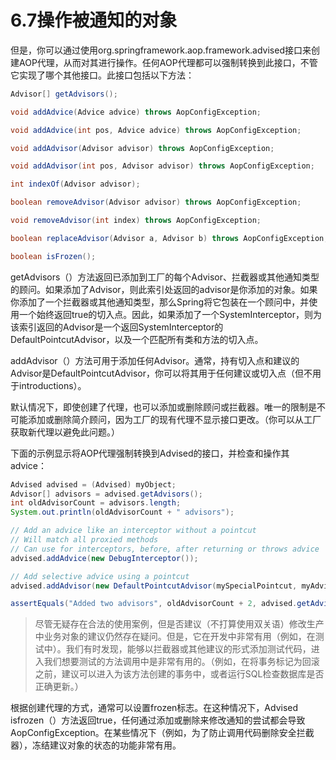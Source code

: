 # 6.7操作被通知的对象

但是，你可以通过使用org.springframework.aop.framework.advised接口来创建AOP代理，从而对其进行操作。任何AOP代理都可以强制转换到此接口，不管它实现了哪个其他接口。此接口包括以下方法：

```java
Advisor[] getAdvisors();

void addAdvice(Advice advice) throws AopConfigException;

void addAdvice(int pos, Advice advice) throws AopConfigException;

void addAdvisor(Advisor advisor) throws AopConfigException;

void addAdvisor(int pos, Advisor advisor) throws AopConfigException;

int indexOf(Advisor advisor);

boolean removeAdvisor(Advisor advisor) throws AopConfigException;

void removeAdvisor(int index) throws AopConfigException;

boolean replaceAdvisor(Advisor a, Advisor b) throws AopConfigException;

boolean isFrozen();
```

getAdvisors（）方法返回已添加到工厂的每个Advisor、拦截器或其他通知类型的顾问。如果添加了Advisor，则此索引处返回的advisor是你添加的对象。如果你添加了一个拦截器或其他通知类型，那么Spring将它包装在一个顾问中，并使用一个始终返回true的切入点。因此，如果添加了一个SystemInterceptor，则为该索引返回的Advisor是一个返回SystemInterceptor的DefaultPointcutAdvisor，以及一个匹配所有类和方法的切入点。

addAdvisor（）方法可用于添加任何Advisor。通常，持有切入点和建议的Advisor是DefaultPointcutAdvisor，你可以将其用于任何建议或切入点（但不用于introductions）。

默认情况下，即使创建了代理，也可以添加或删除顾问或拦截器。唯一的限制是不可能添加或删除简介顾问，因为工厂的现有代理不显示接口更改。（你可以从工厂获取新代理以避免此问题。）

下面的示例显示将AOP代理强制转换到Advised的接口，并检查和操作其advice：

```java
Advised advised = (Advised) myObject;
Advisor[] advisors = advised.getAdvisors();
int oldAdvisorCount = advisors.length;
System.out.println(oldAdvisorCount + " advisors");

// Add an advice like an interceptor without a pointcut
// Will match all proxied methods
// Can use for interceptors, before, after returning or throws advice
advised.addAdvice(new DebugInterceptor());

// Add selective advice using a pointcut
advised.addAdvisor(new DefaultPointcutAdvisor(mySpecialPointcut, myAdvice));

assertEquals("Added two advisors", oldAdvisorCount + 2, advised.getAdvisors().length);
```

> 尽管无疑存在合法的使用案例，但是否建议（不打算使用双关语）修改生产中业务对象的建议仍然存在疑问。但是，它在开发中非常有用（例如，在测试中）。我们有时发现，能够以拦截器或其他建议的形式添加测试代码，进入我们想要测试的方法调用中是非常有用的。（例如，在将事务标记为回滚之前，建议可以进入为该方法创建的事务中，或者运行SQL检查数据库是否正确更新。）

根据创建代理的方式，通常可以设置frozen标志。在这种情况下，Advised isfrozen（）方法返回true，任何通过添加或删除来修改通知的尝试都会导致AopConfigException。在某些情况下（例如，为了防止调用代码删除安全拦截器），冻结建议对象的状态的功能非常有用。

